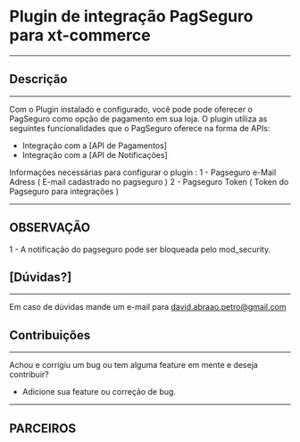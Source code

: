 Plugin de integração PagSeguro para xt-commerce
==============================================
---
Descrição
---------
---
Com o Plugin instalado e configurado, você pode pode oferecer o PagSeguro como opção de pagamento em sua loja. O plugin utiliza as seguintes
funcionalidades que o PagSeguro oferece na forma de APIs:

 - Integração com a [API de Pagamentos]
 - Integração com a [API de Notificações]


Informações necessárias para configurar o plugin :
1 - Pagseguro e-Mail Adress ( E-mail cadastrado no pagseguro )
2 - Pagseguro Token ( Token do Pagseguro para integrações )


----
OBSERVAÇÃO
---------
1 - A notificação do pagseguro pode ser bloqueada pelo mod_security.


[Dúvidas?]
----------
---
Em caso de dúvidas mande um e-mail para david.abraao.petro@gmail.com

Contribuições
-------------
---
Achou e corrigiu um bug ou tem alguma feature em mente e deseja contribuir?

* Adicione sua feature ou correção de bug.


----
PARCEIROS
---------

